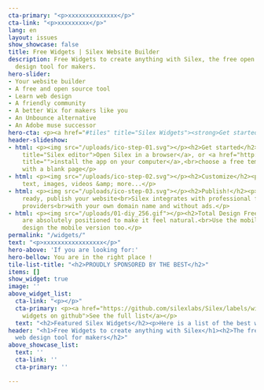 ```yaml
---
cta-primary: "<p>xxxxxxxxxxxxxx</p>"
cta-link: "<p>xxxxxxxxx</p>"
lang: en
layout: issues
show_showcase: false
title: Free Widgets | Silex Website Builder
description: Free Widgets to create anything with Silex, the free open source web
  design tool for makers.
hero-slider:
- Your website builder
- A free and open source tool
- Learn web design
- A friendly community
- A better Wix for makers like you
- An Unbounce alternative
- An Adobe muse successor
hero-cta: <p><a href="#tiles" title="Silex Widgets"><strong>Get started!</strong></a></p>
header-slideshow:
- html: <p><img src="/uploads/ico-step-01.svg"></p><h2>Get started</h2><p><a href="http://localhost:8080/get-started/"
    title="Silex editor">Open Silex in a browser</a>, or <a href="http://localhost:8080/makers/"
    title="">install the app on your computer</a>,<br>choose a free template or start
    with a blank page</p>
- html: <p><img src="/uploads/ico-step-02.svg"></p><h2>Customize</h2><p>you can add
    text, images, videos &amp; more...</p>
- html: <p><img src="/uploads/ico-step-03.svg"></p><h2>Publish!</h2><p>When you are
    ready, publish your website<br>Silex integrates with professional free hosting
    providers<br>with your own domain name and without ads.</p>
- html: <p><img src="/uploads/01-diy_256.gif"></p><h2>Total Design Freedom, DIY!</h2><p>Elements
    are absolutely positioned to make it feel natural.<br>Use the mobile editor to
    design the mobile version too.</p>
permalink: "/widgets/"
text: "<p>xxxxxxxxxxxxxxxxx</p>"
hero-above: 'If you are looking for:'
hero-bellow: You are in the right place !
tile-list-title: "<h2>PROUDLY SPONSORED BY THE BEST</h2>"
items: []
show_widget: true
image: ''
above_widget_list:
  cta-link: "<p></p>"
  cta-primary: <p><a href="https://github.com/silexlabs/Silex/labels/widget" title="Silex
    widgets on github">See the full list</a></p>
  text: "<h2>Featured Silex Widgets</h2><p>Here is a list of the best widgets</p>"
header: "<h1>Free Widgets to create anything with Silex</h1><h2>The free open source
  web design tool for makers</h2>"
above_showcase_list:
  text: ''
  cta-link: ''
  cta-primary: ''

---
```

